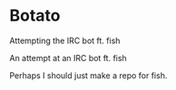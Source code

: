 Botato
======

Attempting the IRC bot ft. fish

An attempt at an IRC bot ft. fish

Perhaps I should just make a repo for fish.
